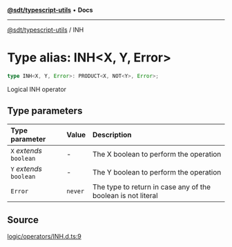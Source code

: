 [**@sdt/typescript-utils**](../README.md) • **Docs**

***

[@sdt/typescript-utils](../globals.md) / INH

# Type alias: INH\<X, Y, Error\>

```ts
type INH<X, Y, Error>: PRODUCT<X, NOT<Y>, Error>;
```

Logical INH operator

## Type parameters

| Type parameter | Value | Description |
| :------ | :------ | :------ |
| `X` *extends* `boolean` | - | The X boolean to perform the operation |
| `Y` *extends* `boolean` | - | The Y boolean to perform the operation |
| `Error` | `never` | The type to return in case any of the boolean is not literal |

## Source

[logic/operators/INH.d.ts:9](https://github.com/sylvaindethier/typescript-utils/blob/421887de13b8684fe14792f125c2cd5fdb322c0d/types/logic/operators/INH.d.ts#L9)
